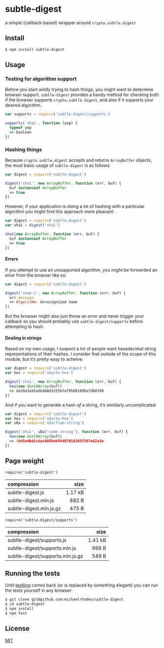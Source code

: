 # subtle-digest
a simple (callback-based) wrapper around `crypto.subtle.digest`

## Install
```sh
$ npm install subtle-digest
```

## Usage

### Testing for algorithm support

Before you start wildly trying to hash things, you might want to determine browser support. `subtle-digest` provides a handy method for checking both if the browser supports `crypto.subtle.digest`, and also if it supports your desired algorithm.

```js
var supports = require('subtle-digest/supports')

supports('sha1', function (yep) {
  typeof yep
  => boolean
})
```

### Hashing things

Because `crypto.subtle.digest` accepts and returns `ArrayBuffer` objects, the most basic usage of `subtle-digest` is as follows:

```js
var digest = require('subtle-digest')

digest('sha1', new ArrayBuffer, function (err, buf) {
  buf instanceof ArrayBuffer
  => true
})
```

However, if your application is doing a lot of hashing with a particular algorithm you might find this approach more pleasant:

```js
var digest = require('subtle-digest')
var sha1 = digest('sha1')

sha1(new ArrayBuffer, function (err, buf) {
  buf instanceof ArrayBuffer
  => true
})
```

#### Errors

If you attempt to use an unsupported algorithm, you _might_ be forwarded an error from the browser like so:

```js
var digest = require('subtle-digest')

digest('sham-1', new ArrayBuffer, function (err, buf) {
  err.message
  => Algorithm: Unrecognized name
})
```

But the browser might also just throw an error and never trigger your callback so you should probably use `subtle-digest/supports` before attempting to hash.

#### Dealing in strings

Based on my own usage, I suspect a lot of people want hexadecimal string representations of their hashes. I consider that outside of the scope of this module, but it’s pretty easy to acheive:

```js
var digest = require('subtle-digest')
var hex = require('u8a/to-hex')

digest('sha1', new ArrayBuffer, function (err, buf) {
  hex(new Uint8Array(buf))
  => da39a3ee5e6b4b0d3255bfef95601890afd80709
})
```

And if you want to generate a hash _of_ a string, it’s similiarly uncomplicated:

```js
var digest = require('subtle-digest')
var hex = require('u8a/to-hex')
var u8a = require('u8a/from-string')

digest('sha1', u8a('some string'), function (err, buf) {
  hex(new Uint8Array(buf))
  => 8b45e4bd1c6acb88bebf6407d16205f567e62a3e
})
```

## Page weight

`require('subtle-digest')`

| compression             |    size |
| :---------------------- | ------: |
| subtle-digest.js        | 1.17 kB |
| subtle-digest.min.js    |   882 B |
| subtle-digest.min.js.gz |   475 B |

`require('subtle-digest/supports')`

| compression                      |    size |
| :------------------------------- | ------: |
| subtle-digest/supports.js        | 1.41 kB |
| subtle-digest/supports.min.js    |   998 B |
| subtle-digest/supports.min.js.gz |   549 B |

## Running the tests

Until [testling](https://ci.testling.com/) comes back (or is replaced by something elegant) you can run the tests yourself in any browser:

```sh
$ git clone git@github.com:michaelrhodes/subtle-digest
$ cd subtle-digest
$ npm install
$ npm test
```

## License

[MIT](http://opensource.org/licenses/MIT)
